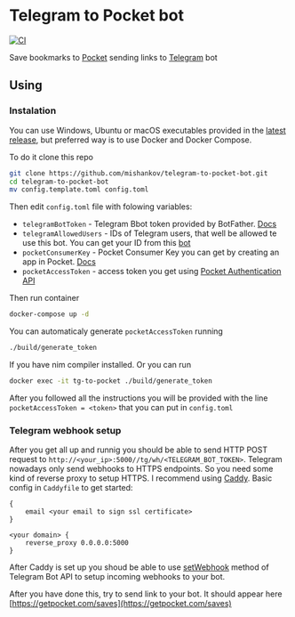 # Telegram to Pocket bot

[![CI](https://github.com/mishankov/telegram-to-pocket-bot/actions/workflows/ci.yml/badge.svg)](https://github.com/mishankov/telegram-to-pocket-bot/actions/workflows/ci.yml)

Save bookmarks to [Pocket](https://getpocket.com/) sending links to [Telegram](https://telegram.org/) bot

## Using

### Instalation

You can use Windows, Ubuntu or macOS executables provided in the [latest release](https://github.com/mishankov/telegram-to-pocket-bot/releases/latest), but preferred way is to use Docker and Docker Compose.

To do it clone this repo

```bash
git clone https://github.com/mishankov/telegram-to-pocket-bot.git
cd telegram-to-pocket-bot
mv config.template.toml config.toml
```
Then edit `config.toml` file with folowing variables:

- `telegramBotToken` - Telegram Bbot token provided by BotFather. [Docs](https://core.telegram.org/bots)
- `telegramAllowedUsers` - IDs of Telegram users, that well be allowed te use this bot. You can get your ID from this [bot](https://t.me/my_id_bot)
- `pocketConsumerKey` - Pocket Consumer Key you can get by creating an app in Pocket. [Docs](https://getpocket.com/developer/)
- `pocketAccessToken` - access token you get using [Pocket Authentication API](https://getpocket.com/developer/docs/authentication)

Then run container

```bash
docker-compose up -d
```

You can automaticaly generate `pocketAccessToken` running

```bash
./build/generate_token
```

If you have nim compiler installed. Or you can run

```bash
docker exec -it tg-to-pocket ./build/generate_token
```
After you followed all the instructions you will be provided with the line `pocketAccessToken = <token>` that you can put in `config.toml`

### Telegram webhook setup

After you get all up and runnig you should be able to send HTTP POST request to `http://<your_ip>:5000//tg/wh/<TELEGRAM_BOT_TOKEN>`. Telegram nowadays only send webhooks to HTTPS endpoints. So you need some kind of reverse proxy to setup HTTPS. I recommend using [Caddy](https://caddyserver.com/). Basic config in `Caddyfile` to get started:

```
{
    email <your email to sign ssl certificate>
}

<your domain> {
    reverse_proxy 0.0.0.0:5000
}
```
After Caddy is set up you shoud be able to use [setWebhook](https://core.telegram.org/bots/api#setwebhook) method of Telegram Bot API to setup incoming webhooks to your bot.

After you have done this, try to send link to your bot. It should appear here [https://getpocket.com/saves](https://getpocket.com/saves)
